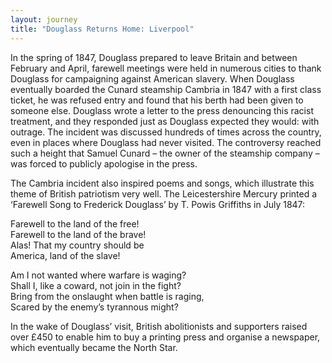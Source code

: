 ```yaml
---
layout: journey
title: "Douglass Returns Home: Liverpool"
---
```


In the spring of 1847, Douglass prepared to leave Britain and between February and April, farewell meetings were held in numerous cities to thank Douglass for campaigning against American slavery. When Douglass eventually boarded the Cunard steamship Cambria in 1847 with a first class ticket, he was refused entry and found that his berth had been given to someone else. Douglass wrote a letter to the press denouncing this racist treatment, and they responded just as Douglass expected they would: with outrage. The incident was discussed hundreds of times across the country, even in places where Douglass had never visited. The controversy reached such a height that Samuel Cunard – the owner of the steamship company – was forced to publicly apologise in the press.

The Cambria incident also inspired poems and songs, which illustrate this theme of British patriotism very well. The Leicestershire Mercury printed a ‘Farewell Song to Frederick Douglass’ by T. Powis Griffiths in July 1847: 

Farewell to the land of the free!  
Farewell to the land of the brave!  
Alas! That my country should be  
America, land of the slave!  

Am I not wanted where warfare is waging?  
Shall I, like a coward, not join in the fight?  
Bring from the onslaught when battle is raging,  
Scared by the enemy’s tyrannous might?

In the wake of Douglass’ visit, British abolitionists and supporters raised over £450 to enable him to buy a printing press and organise a newspaper, which eventually became the North Star. 

